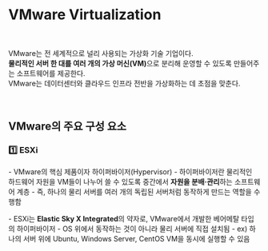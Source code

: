 # VMware Virtualization

<br>

VMware는 전 세계적으로 널리 사용되는 가상화 기술 기업이다. <br> <strong> 물리적인 서버 한 대를 여러 개의 가상 머신(VM)</strong>으로 분리해 운영할 수 있도록 만들어주는 소프트웨어를 제공한다. <br> VMware는 데이터센터와 클라우드 인프라 전반을 가상화하는 데 초점을 맞춘다.

<br>

## VMware의 주요 구성 요소

### 1️⃣ ESXi

\- VMware의 핵심 제품이자 하이퍼바이저(Hypervisor)
\- 하이퍼바이저란 물리적인 하드웨어 자원을 VM들이 나누어 쓸 수 있도록 중간에서 **자원을 분배·관리**하는 소프트웨어 계층
\- 즉, 하나의 물리 서버를 여러 개의 독립된 서버처럼 동작하게 만드는 역할을 수행함

\- ESXi는 **Elastic Sky X Integrated**의 약자로, VMware에서 개발한 베어메탈 타입의 하이퍼바이저
\- OS 위에서 동작하는 것이 아니라 물리 서버에 직접 설치됨
\- ex) 하나의 서버 위에 Ubuntu, Windows Server, CentOS VM을 동시에 실행할 수 있음